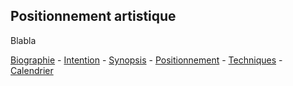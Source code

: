 ## Positionnement artistique

Blabla

[Biographie](01-biographie.md) - [Intention](02-intention.md_) - [Synopsis](03-synopsis.md) - [Positionnement](04-positionnement.md_) - [Techniques](05-technique.md_) - [Calendrier](06-calendrier.md_)

